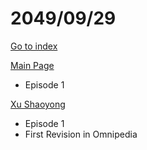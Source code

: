 # 2049/09/29

[Go to index](/README.md "Go to index")

[Main Page](https://omnipedia.app/wiki/2049/09/29/Main_Page "Main Page")
- Episode 1

[Xu Shaoyong](https://omnipedia.app/wiki/2049/09/29/Xu_Shaoyong "Xu Shaoyong")
- Episode 1
- First Revision in Omnipedia
